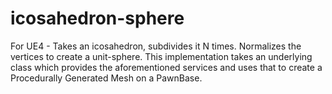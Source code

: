 # icosahedron-sphere
For UE4 - Takes an icosahedron, subdivides it N times. Normalizes the vertices to create a unit-sphere. This implementation takes an underlying class which provides the aforementioned services and uses that to create a Procedurally Generated Mesh on a PawnBase.
